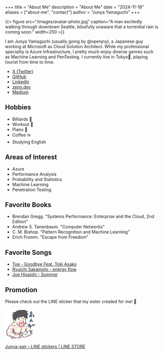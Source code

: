 +++
title = "About Me"
description = "About Me"
date = "2024-11-18"
aliases = ["about-me", "contact"]
author = "Junya Yamaguchi"
+++

{{< figure src="/images/avatar-photo.jpg" caption="A man excitedly walking through downtown Seattle, blissfully unaware that a torrential rain is coming soon." width=250 >}}

I am Junya Yamaguchi (usually going by @openjny), a Japanese guy working at Microsoft as Cloud Solution Architect. While my professional speciality is Azure Infrastructure, I pretty much enjoy diverse genres such as Machine Learning and PenTesting. I currently live in Tokyo🗼, playing tourist from time to time.

- [X (Twitter)](https://x.com/openjny)
- [GitHub](https://github.com/openjny)
- [LinkedIn](https://www.linkedin.com/in/ja-junya-yamaguchi/?locale=en_US)
- [zenn.dev](https://zenn.dev/openjny)
- [Medium](https://medium.com/@openjny)

## Hobbies

- Billiards 🎱
- Workout 💪
- Piano 🎹
- Coffee ☕
- Studying English

## Areas of Interest

- Azure
- Performance Analysis
- Probability and Statistics
- Machine Learning
- Penetration Testing

## Favorite Books

- Brendan Gregg. "Systems Performance: Enterprise and the Cloud, 2nd Edition"
- Andrew S. Tanenbaum. "Computer Networks"
- C. M. Bishop. "Pattern Recognition and Machine Learning"
- Erich Fromm. "Escape from Freedom"

## Favorite Songs

- [Toe - Goodbye Feat. Toki Asako](https://www.youtube.com/watch?v=XBzoHdb1-Qw)
- [Ryuichi Sakamoto - energy flow](https://www.youtube.com/watch?v=90zQT7FnQas)
- [Joe Hisaishi - Summer](https://www.youtube.com/watch?v=TK1Ij_-mank)

## Promotion

Please check out the LINE sticker that my sister created for me! 🙂

![LINE Sticker Junya-san](./line-sticker-junya-san.png)

[Junya-san – LINE stickers | LINE STORE](https://store.line.me/stickershop/product/14157843/en?from=sticker)
